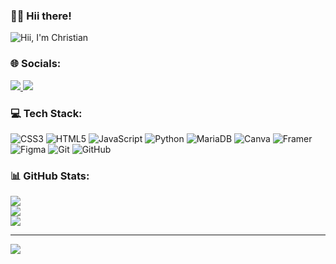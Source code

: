 ### 👋🏻 Hii there!
![Hii, I'm Christian](https://github.com/user-attachments/assets/96532498-1c54-4cbe-b1fd-38fba81ddf05)

### 🌐 Socials:
<a href="https://instagram.com/g_christian_s" target="_blank">
  <img src="https://img.shields.io/badge/Instagram-E4405F?style=for-the-badge&logo=instagram&logoColor=white" />
</a>
<a href="mailto:christian10rks@gmail.com">
  <img src="https://img.shields.io/badge/Email-grey?style=for-the-badge&logo=gmail&logoColor=white" />
</a>

### 💻 Tech Stack:
![CSS3](https://img.shields.io/badge/css3-%231572B6.svg?style=for-the-badge&logo=css3&logoColor=white) ![HTML5](https://img.shields.io/badge/html5-%23E34F26.svg?style=for-the-badge&logo=html5&logoColor=white) ![JavaScript](https://img.shields.io/badge/javascript-%23323330.svg?style=for-the-badge&logo=javascript&logoColor=%23F7DF1E) ![Python](https://img.shields.io/badge/python-3670A0?style=for-the-badge&logo=python&logoColor=ffdd54) ![MariaDB](https://img.shields.io/badge/MariaDB-003545?style=for-the-badge&logo=mariadb&logoColor=white) ![Canva](https://img.shields.io/badge/Canva-%2300C4CC.svg?style=for-the-badge&logo=Canva&logoColor=white) ![Framer](https://img.shields.io/badge/Framer-black?style=for-the-badge&logo=framer&logoColor=blue) ![Figma](https://img.shields.io/badge/figma-%23F24E1E.svg?style=for-the-badge&logo=figma&logoColor=white) ![Git](https://img.shields.io/badge/git-%23F05033.svg?style=for-the-badge&logo=git&logoColor=white) ![GitHub](https://img.shields.io/badge/github-%23121011.svg?style=for-the-badge&logo=github&logoColor=white)

### 📊 GitHub Stats:
![](https://github-readme-stats.vercel.app/api?username=gchristiansun&theme=dark&hide_border=false&include_all_commits=false&count_private=false)<br/>
![](https://github-readme-streak-stats.herokuapp.com/?user=gchristiansun&theme=dark&hide_border=false)<br/>
![](https://github-readme-stats.vercel.app/api/top-langs/?username=gchristiansun&theme=dark&hide_border=false&include_all_commits=false&count_private=false&layout=compact)

---
[![](https://visitcount.itsvg.in/api?id=gchristiansun&icon=0&color=0)](https://visitcount.itsvg.in)

<!-- Proudly created with GPRM ( https://gprm.itsvg.in ) -->
